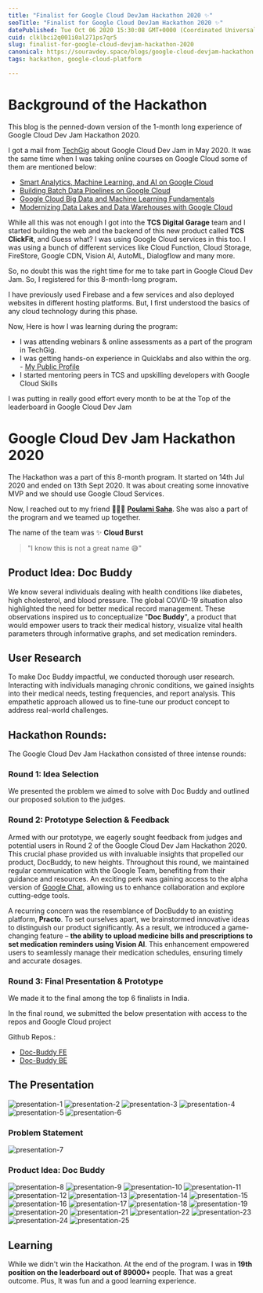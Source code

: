 ```yaml
---
title: "Finalist for Google Cloud DevJam Hackathon 2020 ✨"
seoTitle: "Finalist for Google Cloud DevJam Hackathon 2020 ✨"
datePublished: Tue Oct 06 2020 15:30:08 GMT+0000 (Coordinated Universal Time)
cuid: clklbci2q001i0al271ps7qr5
slug: finalist-for-google-cloud-devjam-hackathon-2020
canonical: https://souravdey.space/blogs/google-cloud-devjam-hackathon
tags: hackathon, google-cloud-platform

---
```


# Background of the Hackathon

This blog is the penned-down version of the 1-month long experience of Google Cloud Dev Jam Hackathon 2020.

I got a mail from [TechGig](https://www.techgig.com) about Google Cloud Dev Jam in May 2020.
It was the same time when I was taking online courses on Google Cloud some of them are mentioned below:

- [Smart Analytics, Machine Learning, and AI on Google Cloud](https://coursera.org/share/98e092cc1e1f377d0e317b9147ff4f2f)
- [Building Batch Data Pipelines on Google Cloud](https://coursera.org/share/6d2f2a54f5fe2f76039f31f8d622dfd1)
- [Google Cloud Big Data and Machine Learning Fundamentals](https://coursera.org/share/f2ad79ec9aaa6812bfc0369fc4d67018)
- [Modernizing Data Lakes and Data Warehouses with Google Cloud](https://coursera.org/share/9abcd8b6cb755f8ebabfc28e26f78560)

While all this was not enough I got into the **TCS Digital Garage** team and I started building the web and the backend of this new product called **TCS ClickFit**, and Guess what? I was using Google Cloud services in this too.
I was using a bunch of different services like Cloud Function, Cloud Storage, FireStore, Google CDN, Vision AI, AutoML, Dialogflow and many more.

So, no doubt this was the right time for me to take part in Google Cloud Dev Jam. So, I registered for this 8-month-long program.

I have previously used Firebase and a few services and also deployed websites in different hosting platforms. But, I first understood the basics of any cloud technology during this phase.

Now, Here is how I was learning during the program:

- I was attending webinars & online assessments as a part of the program in TechGig.
- I was getting hands-on experience in Quicklabs and also within the org. - [My Public Profile](https://www.cloudskillsboost.google/public_profiles/1d322360-c921-424b-b21d-d5d1d4f9f012)
- I started mentoring peers in TCS and upskilling developers with Google Cloud Skills

I was putting in really good effort every month to be at the Top of the leaderboard in Google Cloud Dev Jam

# Google Cloud Dev Jam Hackathon 2020

The Hackathon was a part of this 8-month program. It started on 14th Jul 2020 and ended on 13th Sept 2020. It was about creating some innovative MVP and we should use Google Cloud Services.

Now, I reached out to my friend 👩🏻‍💻 [**Poulami Saha**](https://www.linkedin.com/in/poulami-saha-she-her-hers-5b2bab152/). She was also a part of the program and we teamed up together.

The name of the team was ✨ **Cloud Burst**

> "I know this is not a great name 😅"

## Product Idea: Doc Buddy

We know several individuals dealing with health conditions like diabetes, high cholesterol, and blood pressure. The global COVID-19 situation also highlighted the need for better medical record management. These observations inspired us to conceptualize "**Doc Buddy**", a product that would empower users to track their medical history, visualize vital health parameters through informative graphs, and set medication reminders.

## User Research

To make Doc Buddy impactful, we conducted thorough user research. Interacting with individuals managing chronic conditions, we gained insights into their medical needs, testing frequencies, and report analysis. This empathetic approach allowed us to fine-tune our product concept to address real-world challenges.

## Hackathon Rounds:

The Google Cloud Dev Jam Hackathon consisted of three intense rounds:

### Round 1: Idea Selection

We presented the problem we aimed to solve with Doc Buddy and outlined our proposed solution to the judges.

### Round 2: Prototype Selection & Feedback

Armed with our prototype, we eagerly sought feedback from judges and potential users in Round 2 of the Google Cloud Dev Jam Hackathon 2020. This crucial phase provided us with invaluable insights that propelled our product, DocBuddy, to new heights.
Throughout this round, we maintained regular communication with the Google Team, benefiting from their guidance and resources. An exciting perk was gaining access to the alpha version of [Google Chat](https://mail.google.com/chat/), allowing us to enhance collaboration and explore cutting-edge tools.

A recurring concern was the resemblance of DocBuddy to an existing platform, **Practo**. To set ourselves apart, we brainstormed innovative ideas to distinguish our product significantly. As a result, we introduced a game-changing feature – **the ability to upload medicine bills and prescriptions to set medication reminders  using Vision AI**. This enhancement empowered users to seamlessly manage their medication schedules, ensuring timely and accurate dosages.

### Round 3: Final Presentation & Prototype

We made it to the final among the top 6 finalists in India.

In the final round, we submitted the below presentation with access to the repos and Google Cloud project

Github Repos.:
- [Doc-Buddy FE](https://github.com/Souravdey777/Doc-Buddy)
- [Doc-Buddy BE](https://github.com/Souravdey777/Doc-Buddy-CloudFunctions)


## The Presentation

![presentation-1](https://souravdey.space/images/blogs/google-cloud-devjam-hackathon/Doc-Buddy%20Google%20Cloud%20Dev%20Jam%202020%20Round%203-1.jpg)
![presentation-2](https://souravdey.space/images/blogs/google-cloud-devjam-hackathon/Doc-Buddy%20Google%20Cloud%20Dev%20Jam%202020%20Round%203-2.jpg)
![presentation-3](https://souravdey.space/images/blogs/google-cloud-devjam-hackathon/Doc-Buddy%20Google%20Cloud%20Dev%20Jam%202020%20Round%203-3.jpg)
![presentation-4](https://souravdey.space/images/blogs/google-cloud-devjam-hackathon/Doc-Buddy%20Google%20Cloud%20Dev%20Jam%202020%20Round%203-4.jpg)
![presentation-5](https://souravdey.space/images/blogs/google-cloud-devjam-hackathon/Doc-Buddy%20Google%20Cloud%20Dev%20Jam%202020%20Round%203-5.jpg)
![presentation-6](https://souravdey.space/images/blogs/google-cloud-devjam-hackathon/Doc-Buddy%20Google%20Cloud%20Dev%20Jam%202020%20Round%203-6.jpg)

### Problem Statement

![presentation-7](https://souravdey.space/images/blogs/google-cloud-devjam-hackathon/Doc-Buddy%20Google%20Cloud%20Dev%20Jam%202020%20Round%203-7.jpg)

### Product Idea: Doc Buddy

![presentation-8](https://souravdey.space/images/blogs/google-cloud-devjam-hackathon/Doc-Buddy%20Google%20Cloud%20Dev%20Jam%202020%20Round%203-8.jpg)
![presentation-9](https://souravdey.space/images/blogs/google-cloud-devjam-hackathon/Doc-Buddy%20Google%20Cloud%20Dev%20Jam%202020%20Round%203-9.jpg)
![presentation-10](https://souravdey.space/images/blogs/google-cloud-devjam-hackathon/Doc-Buddy%20Google%20Cloud%20Dev%20Jam%202020%20Round%203-10.jpg)
![presentation-11](https://souravdey.space/images/blogs/google-cloud-devjam-hackathon/Doc-Buddy%20Google%20Cloud%20Dev%20Jam%202020%20Round%203-11.jpg)
![presentation-12](https://souravdey.space/images/blogs/google-cloud-devjam-hackathon/Doc-Buddy%20Google%20Cloud%20Dev%20Jam%202020%20Round%203-12.jpg)
![presentation-13](https://souravdey.space/images/blogs/google-cloud-devjam-hackathon/Doc-Buddy%20Google%20Cloud%20Dev%20Jam%202020%20Round%203-13.jpg)
![presentation-14](https://souravdey.space/images/blogs/google-cloud-devjam-hackathon/Doc-Buddy%20Google%20Cloud%20Dev%20Jam%202020%20Round%203-14.jpg)
![presentation-15](https://souravdey.space/images/blogs/google-cloud-devjam-hackathon/Doc-Buddy%20Google%20Cloud%20Dev%20Jam%202020%20Round%203-15.jpg)
![presentation-16](https://souravdey.space/images/blogs/google-cloud-devjam-hackathon/Doc-Buddy%20Google%20Cloud%20Dev%20Jam%202020%20Round%203-16.jpg)
![presentation-17](https://souravdey.space/images/blogs/google-cloud-devjam-hackathon/Doc-Buddy%20Google%20Cloud%20Dev%20Jam%202020%20Round%203-17.jpg)
![presentation-18](https://souravdey.space/images/blogs/google-cloud-devjam-hackathon/Doc-Buddy%20Google%20Cloud%20Dev%20Jam%202020%20Round%203-18.jpg)
![presentation-19](https://souravdey.space/images/blogs/google-cloud-devjam-hackathon/Doc-Buddy%20Google%20Cloud%20Dev%20Jam%202020%20Round%203-19.jpg)
![presentation-20](https://souravdey.space/images/blogs/google-cloud-devjam-hackathon/Doc-Buddy%20Google%20Cloud%20Dev%20Jam%202020%20Round%203-20.jpg)
![presentation-21](https://souravdey.space/images/blogs/google-cloud-devjam-hackathon/Doc-Buddy%20Google%20Cloud%20Dev%20Jam%202020%20Round%203-21.jpg)
![presentation-22](https://souravdey.space/images/blogs/google-cloud-devjam-hackathon/Doc-Buddy%20Google%20Cloud%20Dev%20Jam%202020%20Round%203-22.jpg)
![presentation-23](https://souravdey.space/images/blogs/google-cloud-devjam-hackathon/Doc-Buddy%20Google%20Cloud%20Dev%20Jam%202020%20Round%203-23.jpg)
![presentation-24](https://souravdey.space/images/blogs/google-cloud-devjam-hackathon/Doc-Buddy%20Google%20Cloud%20Dev%20Jam%202020%20Round%203-24.jpg)
![presentation-25](https://souravdey.space/images/blogs/google-cloud-devjam-hackathon/Doc-Buddy%20Google%20Cloud%20Dev%20Jam%202020%20Round%203-25.jpg)

## Learning

While we didn't win the Hackathon. At the end of the program. I was in **19th position on the leaderboard out of 89000+** people. That was a great outcome. Plus, It was fun and a good learning experience.
